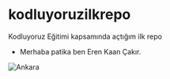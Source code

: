 # kodluyoruzilkrepo
Kodluyoruz Eğitimi kapsamında açtığım ilk repo
- Merhaba patika ben Eren Kaan Çakır.

![Ankara](https://upload.wikimedia.org/wikipedia/commons/c/c9/Ham_the_chimp_%28cropped%29.jpg)
